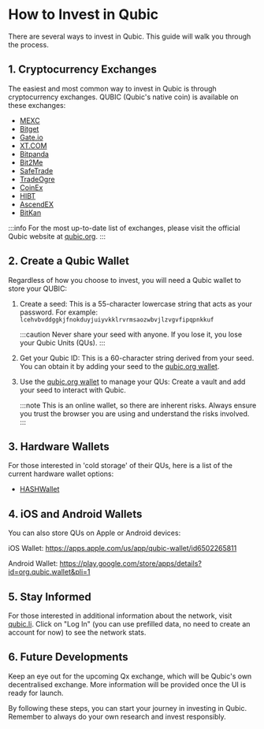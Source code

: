 # How to Invest in Qubic

There are several ways to invest in Qubic. This guide will walk you through the process.

## 1. Cryptocurrency Exchanges

The easiest and most common way to invest in Qubic is through cryptocurrency exchanges. QUBIC (Qubic's native coin) is available on these exchanges:

- [MEXC](https://www.mexc.com/exchange/QUBIC_USDT)
- [Bitget](https://www.bitget.com/spot/QUBICUSDT)
- [Gate.io](https://www.gate.io/zh/trade/QUBIC_USDT)
- [XT.COM](https://www.xt.com/en/trade/qubic_usdt)
- [Bitpanda](https://www.bitpanda.com/en/prices/qubic-qubic)
- [Bit2Me](https://bit2me.com/price/qubic)
- [SafeTrade](https://safetrade.com/)
- [TradeOgre](https://tradeogre.com/exchange/QUBIC-USDT)
- [CoinEx](https://www.coinex.com/en/info/QUBIC)
- [HIBT](https://hibt.com/trade/QUBIC-USDT)
- [AscendEX](https://ascendex.com/en/cashtrade-spottrading/usdt/qubic)
- [BitKan](https://bitkan.com/trade/QUBIC-USDT)

:::info
For the most up-to-date list of exchanges, please visit the official Qubic website at [qubic.org](https://qubic.org).
:::

## 2. Create a Qubic Wallet

Regardless of how you choose to invest, you will need a Qubic wallet to store your QUBIC:

1. Create a seed: This is a 55-character lowercase string that acts as your password. For example: `lcehvbvddggkjfnokduyjuiyvkklrvrmsaozwbvjlzvgvfipqpnkkuf`

   :::caution
   Never share your seed with anyone. If you lose it, you lose your Qubic Units (QUs).
   :::

2. Get your Qubic ID: This is a 60-character string derived from your seed. You can obtain it by adding your seed to the [qubic.org wallet](https://wallet.qubic.org/).

3. Use the [qubic.org wallet](https://wallet.qubic.org/) to manage your QUs: Create a vault and add your seed to interact with Qubic.

   :::note
   This is an online wallet, so there are inherent risks. Always ensure you trust the browser you are using and understand the risks involved.
   :::

## 3. Hardware Wallets

For those interested in 'cold storage' of their QUs, here is a list of the current hardware wallet options:

- [HASHWallet](https://www.gethashwallet.com/qubic-wallet)

## 4. iOS and Android Wallets

You can also store QUs on Apple or Android devices:

iOS Wallet: https://apps.apple.com/us/app/qubic-wallet/id6502265811

Android Wallet: https://play.google.com/store/apps/details?id=org.qubic.wallet&pli=1

## 5. Stay Informed

For those interested in additional information about the network, visit [qubic.li](https://app.qubic.li/network/transfers). Click on "Log In" (you can use prefilled data, no need to create an account for now) to see the network stats.

## 6. Future Developments

Keep an eye out for the upcoming Qx exchange, which will be Qubic's own decentralised exchange. More information will be provided once the UI is ready for launch.

By following these steps, you can start your journey in investing in Qubic. Remember to always do your own research and invest responsibly.
